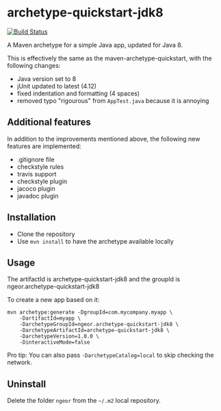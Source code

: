 # archetype-quickstart-jdk8

[![Build Status](https://travis-ci.org/ngeor/archetype-quickstart-jdk8.svg?branch=master)](https://travis-ci.org/ngeor/archetype-quickstart-jdk8)

A Maven archetype for a simple Java app, updated for Java 8.

This is effectively the same as the maven-archetype-quickstart, with the following changes:

- Java version set to 8
- jUnit updated to latest (4.12)
- fixed indentation and formatting (4 spaces)
- removed typo "rigourous" from `AppTest.java` because it is annoying

## Additional features
In addition to the improvements mentioned above,
the following new features are implemented:

- .gitignore file
- checkstyle rules
- travis support
- checkstyle plugin
- jacoco plugin
- javadoc plugin

## Installation

- Clone the repository
- Use `mvn install` to have the archetype available locally

## Usage

The artifactId is archetype-quickstart-jdk8 and the groupId is ngeor.archetype-quickstart-jdk8

To create a new app based on it:

```
mvn archetype:generate -DgroupId=com.mycompany.myapp \
    -DartifactId=myapp \
    -DarchetypeGroupId=ngeor.archetype-quickstart-jdk8 \
    -DarchetypeArtifactId=archetype-quickstart-jdk8 \
    -DarchetypeVersion=1.0.0 \
    -DinteractiveMode=false
```

Pro tip: You can also pass `-DarchetypeCatalog=local` to skip checking the network.

## Uninstall

Delete the folder `ngeor` from the `~/.m2` local repository.
